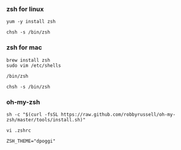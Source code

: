 ### zsh for linux ###
```
yum -y install zsh

chsh -s /bin/zsh
```

### zsh for mac ###
```
brew install zsh
sudo vim /etc/shells

/bin/zsh

chsh -s /bin/zsh
```

### oh-my-zsh ###
```
sh -c "$(curl -fsSL https://raw.github.com/robbyrussell/oh-my-zsh/master/tools/install.sh)"

vi .zshrc

ZSH_THEME="dpoggi"
```
